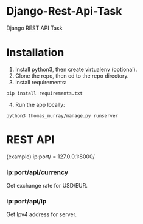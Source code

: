 # Django-Rest-Api-Task
Django REST API Task

# Installation

1. Install python3, then create virtualenv (optional).
2. Clone the repo, then cd to the repo directory.
3. Install requirements:
  
  ```
  pip install requirements.txt
  ```
4. Run the app locally:

  ```
  python3 thomas_murray/manage.py runserver
  ```


# REST API

(example) ip:port/ = 127.0.0.1:8000/

### ip:port/api/currency 
  Get exchange rate for USD/EUR.
  
### ip:port/api/ip
  Get Ipv4 address for server.
  